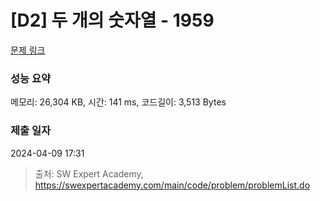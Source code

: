 # [D2] 두 개의 숫자열 - 1959 

[문제 링크](https://swexpertacademy.com/main/code/problem/problemDetail.do?contestProbId=AV5PpoFaAS4DFAUq) 

### 성능 요약

메모리: 26,304 KB, 시간: 141 ms, 코드길이: 3,513 Bytes

### 제출 일자

2024-04-09 17:31



> 출처: SW Expert Academy, https://swexpertacademy.com/main/code/problem/problemList.do